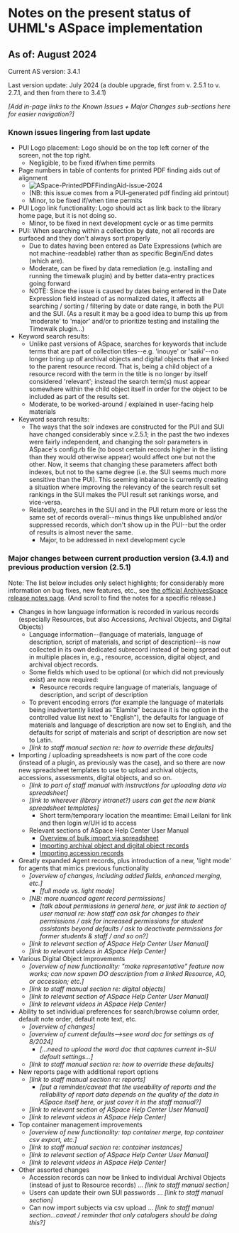 # Notes on the present status of UHML's ASpace implementation

## As of: August 2024

Current AS version: 3.4.1

Last version update: July 2024 (a double upgrade, first from v. 2.5.1 to v. 2.7.1, and then from there to 3.4.1)

*[Add in-page links to the Known Issues + Major Changes sub-sections here for easier navigation?]*

### Known issues lingering from last update

- PUI Logo placement: Logo should be on the top left corner of the screen, not the top right.
  - Negligible, to be fixed if/when time permits
- Page numbers in table of contents for printed PDF finding aids out of alignment
  - ![ASpace-PrintedPDFFindingAid-issue-2024](https://github.com/user-attachments/assets/7603dcba-7b89-4425-9be6-a5f64f4dcaee)
  - (NB: this issue comes from a PUI-generated pdf finding aid printout)
  - Minor, to be fixed if/when time permits
- PUI Logo link functionality: Logo should act as link back to the library home page, but it is not doing so.
  - Minor, to be fixed in next development cycle or as time permits
- PUI: When searching within a collection by date, not all records are surfaced and they don't always sort properly
  - Due to dates having been entered as Date Expressions (which are not machine-readable) rather than as specific Begin/End dates (which are).
  - Moderate, can be fixed by data remediation (e.g. installing and running the timewalk plugin) and by better data-entry practices going forward
  - NOTE: Since the issue is caused by dates being entered in the Date Expression field instead of as normalized dates, it affects all searching / sorting / filtering by date or date range, in both the PUI and the SUI.  (As a result it may be a good idea to bump this up from 'moderate' to 'major' and/or to prioritize testing and installing the Timewalk plugin...)
- Keyword search results:
  - Unlike past versions of ASpace, searches for keywords that include terms that are part of collection titles--e.g. 'inouye' or 'saiki'--no longer bring up *all* archival objects and digital objects that are linked to the parent resource record. That is, being a child object of a resource record with the term in the title is no longer by itself considered 'relevant'; instead the search term(s) must appear somewhere within the child object itself in order for the object to be included as part of the results set.
  - Moderate, to be worked-around / explained in user-facing help materials
- Keyword search results:
  - The ways that the solr indexes are constructed for the PUI and SUI have changed considerably since v.2.5.1; in the past the two indexes were fairly independent, and changing the solr parameters in ASpace's config.rb file (to boost certain records higher in the listing than they would otherwise appear) would affect one but not the other.  Now, it seems that changing these parameters affect both indexes, but not to the same degree (i.e. the SUI seems much more sensitive than the PUI). This seeming inbalance is currently creating a situation where improving the relevancy of the search result set rankings in the SUI makes the PUI result set rankings worse, and vice-versa.
  - Relatedly, searches in the SUI and in the PUI return more or less the same set of records overall--minus things like unpublished and/or suppressed records, which don't show up in the PUI--but the order of results is almost never the same.
    - Major, to be addressed in next development cycle

### Major changes between current production version (3.4.1) and previous production version (2.5.1)

Note: The list below includes only select highlights; for considerably more information on bug fixes, new features, etc., see [the official ArchivesSpace release notes page](https://github.com/archivesspace/archivesspace/releases). (And scroll to find the notes for a specific release.)

- Changes in how language information is recorded in various records (especially Resources, but also Accessions, Archival Objects, and Digital Objects)
  - Language information--(language of materials, language of description, script of materials, and script of description)--is now collected in its own dedicated subrecord instead of being spread out in multiple places in, e.g., resource, accession, digital object, and archival object records.  
  - Some fields which used to be optional (or which did not previously exist) are now required:
    - Resource records require language of materials, language of description, and script of description
  - To prevent encoding errors (for example the language of materials being inadvertently listed as "Elamite" because it is the option in the controlled value list next to "English"), the defaults for language of materials and language of description are now set to English, and the defaults for script of materials and script of description are now set to Latin.
  - *[link to staff manual section re: how to override these defaults]*
- Importing / uploading spreadsheets is now part of the core code (instead of a plugin, as previously was the case), and so there are now new spreadsheet templates to use to upload archival objects, accessions, assessments, digital objects, and so on.
  - *[link to part of staff manual with instructions for uploading data via spreadsheet]*
  - *[link to wherever (library intranet?) users can get the new blank spreadsheet templates]*
    - Short term/temporary location the meantime: Email Leilani for link and then login w/UH id to access
  - Relevant sections of ASpace Help Center User Manual
    - [Overview of bulk import via spreadsheet](https://archivesspace.atlassian.net/wiki/spaces/ArchivesSpaceUserManual/pages/894566467/Importing+Records+Overview)
    - [Importing archival object and digital object records](https://archivesspace.atlassian.net/wiki/spaces/ArchivesSpaceUserManual/pages/1173913646/Import+Archival+Objects+from+Excel+or+CSV+File+from+v2.8.1)
    - [Importing accession records](https://archivesspace.atlassian.net/wiki/spaces/ArchivesSpaceUserManual/pages/894435410/Importing+Accession+Data+or+Digital+Object+Data+from+a+CSV+File)
- Greatly expanded Agent records, plus introduction of a new, 'light mode' for agents that mimics previous functionality
  - *[overview of changes, including added fields, enhanced merging, etc.]*
    - *[full mode vs. light mode]*
  - *[NB: more nuanced agent record permissions]*
    - *[talk about permissions in general here, or just link to section of user manual re: how staff can ask for changes to their permissions / ask for increased permissions for student assistants beyond defaults / ask to deactivate permissions for former students & staff / and so on?]*
  - *[link to relevant section of ASpace Help Center User Manual]*
  - *[link to relevant videos in ASpace Help Center]*
- Various Digital Object improvements
  - *[overview of new functionality: "make representative" feature now works; can now spawn DO description from a linked Resource, AO, or accession; etc.]*
  - *[link to staff manual section re: digital objects]*
  - *[link to relevant section of ASpace Help Center User Manual]*
  - *[link to relevant videos in ASpace Help Center]*
- Ability to set individual preferences for search/browse column order, default note order, default note text, etc.
  - *[overview of changes]*
  - *[overview of current defaults-->see word doc for settings as of 8/2024]*
    - *[...need to upload the word doc that captures current in-SUI default settings...]*
  - *[link to staff manual section re: how to override these defaults]*
- New reports page with additional report options
  - *[link to staff manual section re: reports]*
    - *[put a reminder/caveat that the useability of reports and the reliability of report data depends on the quality of the data in ASpace itself here, or just cover it in the staff manual?]*
  - *[link to relevant section of ASpace Help Center User Manual]*
  - *[link to relevant videos in ASpace Help Center]*
- Top container management improvements
  - *[overview of new functionality: top container merge, top container csv export, etc.]*
  - *[link to staff manual section re: container instances]*
  - *[link to relevant section of ASpace Help Center User Manual]*
  - *[link to relevant videos in ASpace Help Center]*
- Other assorted changes
  - Accession records can now be linked to individual Archival Objects (instead of just to Resource records) ... *[link to staff manual section]*
  - Users can update their own SUI passwords ... *[link to staff manual section]*
  - Can now import subjects via csv upload ... *[link to staff manual section...caveat / reminder that only catalogers should be doing this?]*

